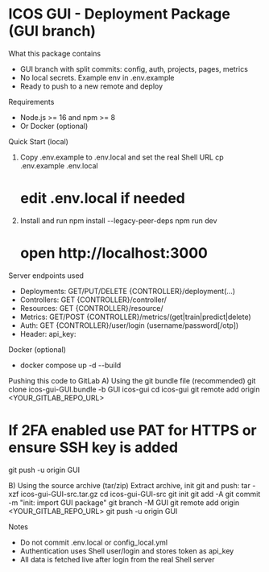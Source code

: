 ICOS GUI - Deployment Package (GUI branch)
=========================================

What this package contains
- GUI branch with split commits: config, auth, projects, pages, metrics
- No local secrets. Example env in .env.example
- Ready to push to a new remote and deploy

Requirements
- Node.js >= 16 and npm >= 8
- Or Docker (optional)

Quick Start (local)
1) Copy .env.example to .env.local and set the real Shell URL
   cp .env.example .env.local
   # edit .env.local if needed

2) Install and run
   npm install --legacy-peer-deps
   npm run dev
   # open http://localhost:3000

Server endpoints used
- Deployments:   GET/PUT/DELETE {CONTROLLER}/deployment(...)
- Controllers:   GET {CONTROLLER}/controller/
- Resources:     GET {CONTROLLER}/resource/
- Metrics:       GET/POST {CONTROLLER}/metrics/(get|train|predict|delete)
- Auth:          GET {CONTROLLER}/user/login (username/password[/otp])
- Header:        api_key: <token>

Docker (optional)
- docker compose up -d --build

Pushing this code to GitLab
A) Using the git bundle file (recommended)
   git clone icos-gui-GUI.bundle -b GUI icos-gui
   cd icos-gui
   git remote add origin <YOUR_GITLAB_REPO_URL>
   # If 2FA enabled use PAT for HTTPS or ensure SSH key is added
   git push -u origin GUI

B) Using the source archive (tar/zip)
   Extract archive, init git and push:
   tar -xzf icos-gui-GUI-src.tar.gz
   cd icos-gui-GUI-src
   git init
   git add -A
   git commit -m "init: import GUI package"
   git branch -M GUI
   git remote add origin <YOUR_GITLAB_REPO_URL>
   git push -u origin GUI

Notes
- Do not commit .env.local or config_local.yml
- Authentication uses Shell user/login and stores token as api_key
- All data is fetched live after login from the real Shell server

